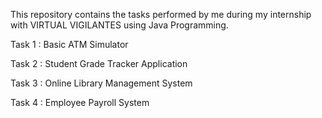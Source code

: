 This repository contains the tasks performed by me during my internship with VIRTUAL VIGILANTES using Java Programming.

Task 1 : Basic ATM Simulator 

Task 2 : Student Grade Tracker Application

Task 3 : Online Library Management System

Task 4 : Employee Payroll System
